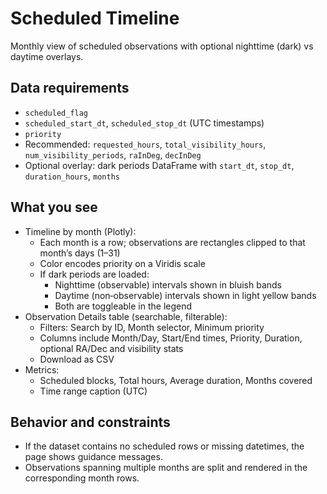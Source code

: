 # Scheduled Timeline

Monthly view of scheduled observations with optional nighttime (dark) vs daytime overlays.

## Data requirements

- `scheduled_flag`
- `scheduled_start_dt`, `scheduled_stop_dt` (UTC timestamps)
- `priority`
- Recommended: `requested_hours`, `total_visibility_hours`, `num_visibility_periods`, `raInDeg`, `decInDeg`
- Optional overlay: dark periods DataFrame with `start_dt`, `stop_dt`, `duration_hours`, `months`

## What you see

- Timeline by month (Plotly):
  - Each month is a row; observations are rectangles clipped to that month’s days (1–31)
  - Color encodes priority on a Viridis scale
  - If dark periods are loaded:
    - Nighttime (observable) intervals shown in bluish bands
    - Daytime (non‑observable) intervals shown in light yellow bands
    - Both are toggleable in the legend
- Observation Details table (searchable, filterable):
  - Filters: Search by ID, Month selector, Minimum priority
  - Columns include Month/Day, Start/End times, Priority, Duration, optional RA/Dec and visibility stats
  - Download as CSV
- Metrics:
  - Scheduled blocks, Total hours, Average duration, Months covered
  - Time range caption (UTC)

## Behavior and constraints

- If the dataset contains no scheduled rows or missing datetimes, the page shows guidance messages.
- Observations spanning multiple months are split and rendered in the corresponding month rows.
